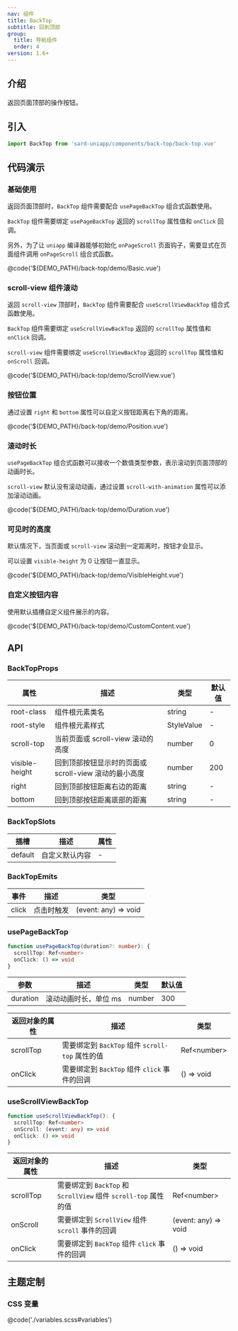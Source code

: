 ```yaml
---
nav: 组件
title: BackTop
subtitle: 回到顶部
group:
  title: 导航组件
  order: 4
version: 1.6+
---
```


## 介绍

返回页面顶部的操作按钮。

## 引入

```ts
import BackTop from 'sard-uniapp/components/back-top/back-top.vue'
```

## 代码演示

### 基础使用

返回页面顶部时，`BackTop` 组件需要配合 `usePageBackTop` 组合式函数使用。

`BackTop` 组件需要绑定 `usePageBackTop` 返回的 `scrollTop` 属性值和 `onClick` 回调。

另外，为了让 `uniapp` 编译器能够初始化 `onPageScroll` 页面钩子，需要显式在页面组件调用 `onPageScroll` 组合式函数。

@code('${DEMO_PATH}/back-top/demo/Basic.vue')

### scroll-view 组件滚动

返回 `scroll-view` 顶部时，`BackTop` 组件需要配合 `useScrollViewBackTop` 组合式函数使用。

`BackTop` 组件需要绑定 `useScrollViewBackTop` 返回的 `scrollTop` 属性值和 `onClick` 回调。

`scroll-view` 组件需要绑定 `useScrollViewBackTop` 返回的 `scrollTop` 属性值和 `onScroll` 回调。

@code('${DEMO_PATH}/back-top/demo/ScrollView.vue')

### 按钮位置

通过设置 `right` 和 `bottom` 属性可以自定义按钮距离右下角的距离。

@code('${DEMO_PATH}/back-top/demo/Position.vue')

### 滚动时长

`usePageBackTop` 组合式函数可以接收一个数值类型参数，表示滚动到页面顶部的动画时长。

`scroll-view` 默认没有滚动动画，通过设置 `scroll-with-animation` 属性可以添加滚动动画。

@code('${DEMO_PATH}/back-top/demo/Duration.vue')

### 可见时的高度

默认情况下，当页面或 `scroll-view` 滚动到一定距离时，按钮才会显示。

可以设置 `visible-height` 为 0 让按钮一直显示。

@code('${DEMO_PATH}/back-top/demo/VisibleHeight.vue')

### 自定义按钮内容

使用默认插槽自定义组件展示的内容。

@code('${DEMO_PATH}/back-top/demo/CustomContent.vue')

## API

### BackTopProps

| 属性           | 描述                                                  | 类型       | 默认值 |
| -------------- | ----------------------------------------------------- | ---------- | ------ |
| root-class     | 组件根元素类名                                        | string     | -      |
| root-style     | 组件根元素样式                                        | StyleValue | -      |
| scroll-top     | 当前页面或 scroll-view 滚动的高度                     | number     | 0      |
| visible-height | 回到顶部按钮显示时的页面或 scroll-view 滚动的最小高度 | number     | 200    |
| right          | 回到顶部按钮距离右边的距离                            | string     | -      |
| bottom         | 回到顶部按钮距离底部的距离                            | string     | -      |

### BackTopSlots

| 插槽    | 描述           | 属性 |
| ------- | -------------- | ---- |
| default | 自定义默认内容 | -    |

### BackTopEmits

| 事件  | 描述       | 类型                 |
| ----- | ---------- | -------------------- |
| click | 点击时触发 | (event: any) => void |

### usePageBackTop

```ts
function usePageBackTop(duration?: number): {
  scrollTop: Ref<number>
  onClick: () => void
}
```

| 参数     | 描述                  | 类型   | 默认值 |
| -------- | --------------------- | ------ | ------ |
| duration | 滚动动画时长，单位 ms | number | 300    |

| 返回对象的属性 | 描述                                            | 类型         |
| -------------- | ----------------------------------------------- | ------------ |
| scrollTop      | 需要绑定到 `BackTop` 组件 `scroll-top` 属性的值 | Ref\<number> |
| onClick        | 需要绑定到 `BackTop` 组件 `click` 事件的回调    | () => void   |

### useScrollViewBackTop

```ts
function useScrollViewBackTop(): {
  scrollTop: Ref<number>
  onScroll: (event: any) => void
  onClick: () => void
}
```

| 返回对象的属性 | 描述                                                            | 类型                 |
| -------------- | --------------------------------------------------------------- | -------------------- |
| scrollTop      | 需要绑定到 `BackTop` 和 `ScrollView` 组件 `scroll-top` 属性的值 | Ref\<number>         |
| onScroll       | 需要绑定到 `ScrollView` 组件 `scroll` 事件的回调                | (event: any) => void |
| onClick        | 需要绑定到 `BackTop` 组件 `click` 事件的回调                    | () => void           |

## 主题定制

### CSS 变量

@code('./variables.scss#variables')
